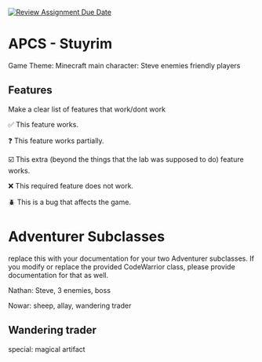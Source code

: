 [![Review Assignment Due Date](https://classroom.github.com/assets/deadline-readme-button-22041afd0340ce965d47ae6ef1cefeee28c7c493a6346c4f15d667ab976d596c.svg)](https://classroom.github.com/a/KprAwj1n)
# APCS - Stuyrim


Game Theme: Minecraft
main character: Steve
enemies
friendly players

## Features

Make a clear list of features that work/dont work

:white_check_mark: This feature works.

:question: This feature works partially.

:ballot_box_with_check: This extra (beyond the things that the lab was supposed to do) feature works.

:x: This required feature does not work.

:beetle: This is a bug that affects the game.


# Adventurer Subclasses

replace this with your documentation for your two Adventurer subclasses. If you modify or replace the provided CodeWarrior class, please provide documentation for that as well.

Nathan: Steve, 3 enemies, boss

Nowar: sheep, allay, wandering trader

## Wandering trader
special: magical artifact
